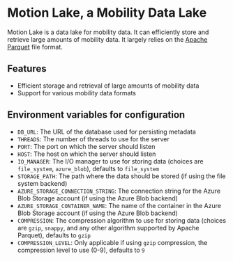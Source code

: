 # Motion Lake, a Mobility Data Lake

Motion Lake is a data lake for mobility data. It can
efficiently store and retrieve large amounts of mobility data. It largely
relies on the [Apache Parquet](https://parquet.apache.org/) file format.

## Features

- Efficient storage and retrieval of large amounts of mobility data
- Support for various mobility data formats

## Environment variables for configuration

- `DB_URL`: The URL of the database used for persisting metadata
- `THREADS`: The number of threads to use for the server
- `PORT`: The port on which the server should listen
- `HOST`: The host on which the server should listen
- `IO_MANAGER`: The I/O manager to use for storing data (choices are `file_system`, `azure_blob`), defaults
  to `file_system`
- `STORAGE_PATH`: The path where the data should be stored (if using the file system backend)
- `AZURE_STORAGE_CONNECTION_STRING`: The connection string for the Azure Blob Storage account (if using the Azure Blob
  backend)
- `AZURE_STORAGE_CONTAINER_NAME`: The name of the container in the Azure Blob Storage account (if using the Azure Blob
  backend)
- `COMPRESSION`: The compression algorithm to use for storing data (choices are `gzip`, `snappy`, and any other
  algorithm supported by Apache Parquet), defaults to `gzip`
- `COMPRESSION_LEVEL`: Only applicable if using `gzip` compression, the compression level to use (0-9), defaults to `9`
